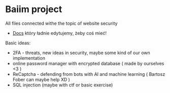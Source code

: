 # Baiim project
All files connected withe the topic of website security

- [Docs](https://docs.google.com/document/d/1jCVfjl0T-Gn6THWZsAoMLaG7SO64Za2U8oEYFp1b6tM/edit?usp=sharing) który ładnie edytujemy, żeby coś mieć!

Basic ideas:
- 2FA - threats, new ideas in security, maybe some kind of our own implementation
- online password manager with encrypted database ( made by ourselves <3 )
- ReCaptcha - defending from bots with AI and machine learning ( Bartosz Fober can maybe help XD )
- SQL injection (maybe with ctf or basic exercise)

